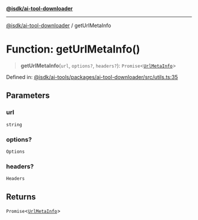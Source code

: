 [**@isdk/ai-tool-downloader**](../README.md)

***

[@isdk/ai-tool-downloader](../globals.md) / getUrlMetaInfo

# Function: getUrlMetaInfo()

> **getUrlMetaInfo**(`url`, `options?`, `headers?`): `Promise`\<[`UrlMetaInfo`](../interfaces/UrlMetaInfo.md)\>

Defined in: [@isdk/ai-tools/packages/ai-tool-downloader/src/utils.ts:35](https://github.com/isdk/ai-tool-download.js/blob/05bb53b628f06761f19ed5d6dbc02c381e992ef5/src/utils.ts#L35)

## Parameters

### url

`string`

### options?

`Options`

### headers?

`Headers`

## Returns

`Promise`\<[`UrlMetaInfo`](../interfaces/UrlMetaInfo.md)\>
